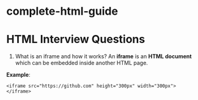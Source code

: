 # complete-html-guide

# HTML Interview Questions


1. What is an iframe and how it works?
 An  **iframe**  is an  **HTML document**  which can be embedded inside another HTML page.

**Example**:

```
<iframe src="https://github.com" height="300px" width="300px"></iframe>
```
